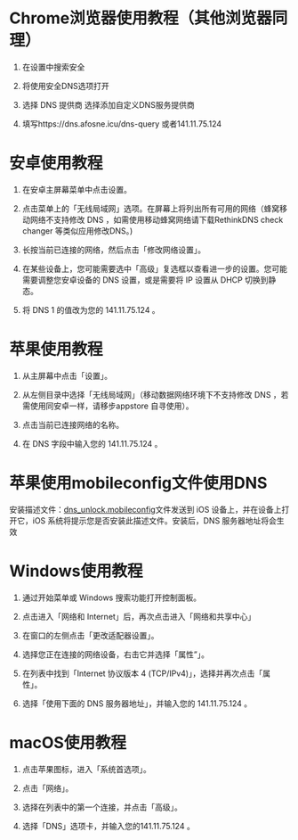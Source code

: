 # Chrome浏览器使用教程（其他浏览器同理）

1. 在设置中搜索安全

2. 将使用安全DNS选项打开

3. 选择 DNS 提供商 选择添加自定义DNS服务提供商

4. 填写https://dns.afosne.icu/dns-query 或者141.11.75.124

   

# 安卓使用教程

1. 在安卓主屏幕菜单中点击设置。

2. 点击菜单上的「无线局域网」选项。在屏幕上将列出所有可用的网络（蜂窝移动网络不支持修改 DNS ，如需使用移动蜂窝网络请下载RethinkDNS check changer 等类似应用修改DNS。)

3. 长按当前已连接的网络，然后点击「修改网络设置」。

4. 在某些设备上，您可能需要选中「高级」复选框以查看进一步的设置。您可能需要调整您安卓设备的 DNS 设置，或是需要将 IP 设置从 DHCP 切换到静态。

5. 将 DNS 1 的值改为您的 141.11.75.124 。

   

# 苹果使用教程

1. 从主屏幕中点击「设置」。

2. 从左侧目录中选择「无线局域网」（移动数据网络环境下不支持修改 DNS ，若需使用同安卓一样，请移步appstore 自寻使用）。

3. 点击当前已连接网络的名称。

4. 在 DNS 字段中输入您的  141.11.75.124 。

   

# 苹果使用mobileconfig文件使用DNS

安装描述文件：[dns_unlock.mobileconfig](https://github.com/afosne/DNS-Unlock/blob/main/dns_unlock.mobileconfig)文件发送到 iOS 设备上，并在设备上打开它，iOS 系统将提示您是否安装此描述文件。安装后，DNS 服务器地址将会生效




# Windows使用教程

1. 通过开始菜单或 Windows 搜索功能打开控制面板。

2. 点击进入「网络和 Internet」后，再次点击进入「网络和共享中心」

3. 在窗口的左侧点击「更改适配器设置」。

4. 选择您正在连接的网络设备，右击它并选择「属性”」。

5. 在列表中找到「Internet 协议版本 4 (TCP/IPv4)」，选择并再次点击「属性」。

6. 选择「使用下面的 DNS 服务器地址」，并输入您的 141.11.75.124 。

   

# macOS使用教程

1. 点击苹果图标，进入「系统首选项」。

2. 点击「网络」。

3. 选择在列表中的第一个连接，并点击「高级」。

4. 选择「DNS」选项卡，并输入您的141.11.75.124 。

   
